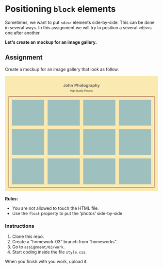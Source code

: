# Positioning `block` elements

Sometimes, we want to put `<div>` elements side-by-side. This can be done in several ways. In this assignment we will try to position a several `<div>`s one after another.

**Let's create an mockup for an image gallery.**

## Assignment

Create a mockup for an image gallery that look as follow.

![Sample](sample/sample.png)

**Rules:**

 - You are not allowed to touch the HTML file.
 - Use the `float` property to put the ‘photos’ side-by-side.

### Instructions

 1. Clone this repo.
 2. Create a “homework-03” branch from “homeworks”.
 3. Go to `assignment/03/work`.
 4. Start coding inside the file `style.css`.

When you finish with you work, upload it.
